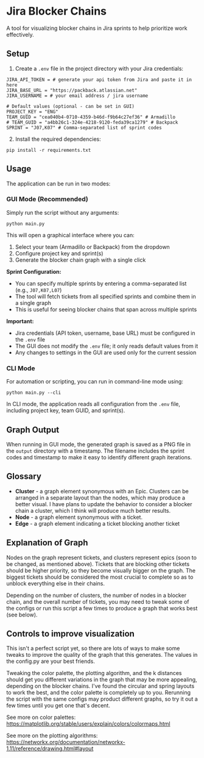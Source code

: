 # Jira Blocker Chains

A tool for visualizing blocker chains in Jira sprints to help prioritize work effectively.

## Setup

1. Create a `.env` file in the project directory with your Jira credentials:

```
JIRA_API_TOKEN = # generate your api token from Jira and paste it in here
JIRA_BASE_URL = "https://packback.atlassian.net"
JIRA_USERNAME = # your email address / jira username

# Default values (optional - can be set in GUI)
PROJECT_KEY = "ENG"
TEAM_GUID = "cea040b4-0710-4359-b46d-f9b64c27ef36" # Armadillo
# TEAM_GUID = "a4bb26c1-324e-4218-9120-feda39ca1279" # Backpack
SPRINT = "J07,K07" # Comma-separated list of sprint codes
```

2. Install the required dependencies:

```
pip install -r requirements.txt
```

## Usage

The application can be run in two modes:

### GUI Mode (Recommended)

Simply run the script without any arguments:

```
python main.py
```

This will open a graphical interface where you can:

1. Select your team (Armadillo or Backpack) from the dropdown
2. Configure project key and sprint(s)
3. Generate the blocker chain graph with a single click

**Sprint Configuration:**
- You can specify multiple sprints by entering a comma-separated list (e.g., `J07,K07,L07`)
- The tool will fetch tickets from all specified sprints and combine them in a single graph
- This is useful for seeing blocker chains that span across multiple sprints

**Important:**
- Jira credentials (API token, username, base URL) must be configured in the `.env` file
- The GUI does not modify the `.env` file; it only reads default values from it
- Any changes to settings in the GUI are used only for the current session

### CLI Mode

For automation or scripting, you can run in command-line mode using:

```
python main.py --cli
```

In CLI mode, the application reads all configuration from the `.env` file, including project key, team GUID, and sprint(s).

## Graph Output

When running in GUI mode, the generated graph is saved as a PNG file in the `output` directory with a timestamp. The filename includes the sprint codes and timestamp to make it easy to identify different graph iterations.

## Glossary

<ul>
    <li>
        <strong>Cluster</strong> - a graph element synonymous with an Epic. Clusters can be arranged in a separate layout than the nodes, which may produce a better visual. I have plans to update the behavior to consider a blocker chain a cluster, which I think will produce much better results.
    </li>
    <li><strong>Node</strong> - a graph element synonymous with a ticket.</li>
    <li><strong>Edge</strong> - a graph element indicating a ticket blocking another ticket</li>
</ul>

## Explanation of Graph

Nodes on the graph represent tickets, and clusters represent epics (soon to be changed, as mentioned above). Tickets that are blocking other tickets should be higher priority, so they become visually bigger on the graph. The biggest tickets should be considered the most crucial to complete so as to unblock everything else in their chains.

Depending on the number of clusters, the number of nodes in a blocker chain, and the overall number of tickets, you may need to tweak some of the configs or run this script a few times to produce a graph that works best (see below).

## Controls to improve visualization

This isn't a perfect script yet, so there are lots of ways to make some tweaks to improve
the quality of the graph that this generates. The values in the config.py are your best friends.

Tweaking the color palette, the plotting algorithm, and the k distances should get you different variations in the graph that may be more appealing, depending on the blocker chains. I've found the circular and spring layouts to work the best, and the color palette is completely up to you. Rerunning the script with the same configs may product different graphs, so try it out a few times until you get one that's decent.

See more on color palettes: https://matplotlib.org/stable/users/explain/colors/colormaps.html

See more on the plotting algorithms: https://networkx.org/documentation/networkx-1.11/reference/drawing.html#layout
